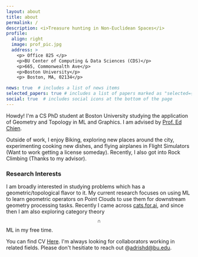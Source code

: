 ```yaml
---
layout: about
title: about
permalink: /
description: <i>Treasure hunting in Non-Euclidean Spaces</i>
profile:
  align: right
  image: prof_pic.jpg
  address: >
    <p> Office 825 </p>
    <p>BU Center of Computing & Data Sciences (CDS)</p>
    <p>665, Commonwealth Ave</p>
    <p>Boston University</p>
    <p> Boston, MA, 02134</p>

news: true  # includes a list of news items
selected_papers: true # includes a list of papers marked as "selected={true}"
social: true  # includes social icons at the bottom of the page
---
```


Howdy! I'm a CS PhD student at Boston University studying the application of Geometry and Topology in ML and Graphics. I am advised by [Prof. Ed Chien](https://cs-people.bu.edu/edchien).

Outside of work, I enjoy Biking, exploring new places around the city, experimenting cooking new dishes, and flying airplanes in Flight Simulators (Want to work getting a license someday). Recently, I also got into Rock Climbing (Thanks to my advisor).



### Research Interests
I am broadly interested in studying problems which has a geometric/topological flavor to it. My current research focuses on using ML to learn geometric operators on Point Clouds to use them for downstream geometry processing tasks. Recently I came across [cats.for.ai](cats.for.ai), and since then I am also exploring category theory $$\cap$$ ML in my free time.


You can find CV [Here](./assets/pdf/Research%20Resume.pdf). I'm always looking for collaborators working in related fields. Please don't hesitiate to reach out @[adrishd@bu.edu](mailto:adrishd@bu.edu).
